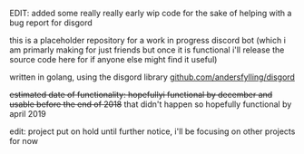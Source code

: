 EDIT: added some really really early wip code for the sake of helping with a bug report for disgord

this is a placeholder repository for a work in progress discord bot (which i am primarly making for just friends but once it is functional i'll release the source code here for if anyone else might find it useful)

written in golang, using the disgord library [github.com/andersfylling/disgord](https://github.com/andersfylling/disgord)

~~estimated date of functionality: hopefullyi functional by december and usable before the end of 2018~~
that didn't happen so hopefully functional by april 2019

edit: project put on hold until further notice, i'll be focusing on other projects for now
